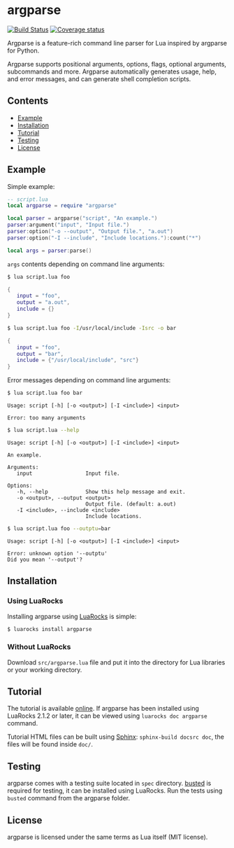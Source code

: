 # argparse

[![Build Status](https://travis-ci.org/luarocks/argparse.png?branch=master)](https://travis-ci.org/luarocks/argparse)
[![Coverage status](https://codecov.io/gh/luarocks/argparse/branch/master/graph/badge.svg)](https://codecov.io/gh/luarocks/argparse)

Argparse is a feature-rich command line parser for Lua inspired by argparse for Python.

Argparse supports positional arguments, options, flags, optional arguments, subcommands and more. Argparse automatically generates usage, help, and error messages, and can generate shell completion scripts.

## Contents

* [Example](#example)
* [Installation](#installation)
* [Tutorial](#tutorial)
* [Testing](#testing)
* [License](#license)

## Example

Simple example:

```lua
-- script.lua
local argparse = require "argparse"

local parser = argparse("script", "An example.")
parser:argument("input", "Input file.")
parser:option("-o --output", "Output file.", "a.out")
parser:option("-I --include", "Include locations."):count("*")

local args = parser:parse()
```

`args` contents depending on command line arguments:

```bash
$ lua script.lua foo
```

```lua
{
   input = "foo",
   output = "a.out",
   include = {}
}
```

```bash
$ lua script.lua foo -I/usr/local/include -Isrc -o bar
```

```lua
{
   input = "foo",
   output = "bar",
   include = {"/usr/local/include", "src"}
}
```

Error messages depending on command line arguments:

```bash
$ lua script.lua foo bar
```

```
Usage: script [-h] [-o <output>] [-I <include>] <input>

Error: too many arguments
```

```bash
$ lua script.lua --help
```

```
Usage: script [-h] [-o <output>] [-I <include>] <input>

An example. 

Arguments: 
   input                 Input file.

Options: 
   -h, --help            Show this help message and exit.
   -o <output>, --output <output>
                         Output file. (default: a.out)
   -I <include>, --include <include>
                         Include locations.
```

```bash
$ lua script.lua foo --outptu=bar
```

```
Usage: script [-h] [-o <output>] [-I <include>] <input>

Error: unknown option '--outptu'
Did you mean '--output'?
```

## Installation

### Using LuaRocks

Installing argparse using [LuaRocks](http://luarocks.org) is simple:

```bash
$ luarocks install argparse
```

### Without LuaRocks

Download `src/argparse.lua` file and put it into the directory for Lua libraries or your working directory.

## Tutorial

The tutorial is available [online](http://argparse.readthedocs.org). If argparse has been installed using LuaRocks 2.1.2 or later, it can be viewed using `luarocks doc argparse` command.

Tutorial HTML files can be built using [Sphinx](http://sphinx-doc.org/): `sphinx-build docsrc doc`, the files will be found inside `doc/`.

## Testing

argparse comes with a testing suite located in `spec` directory. [busted](http://olivinelabs.com/busted/) is required for testing, it can be installed using LuaRocks. Run the tests using `busted` command from the argparse folder.

## License

argparse is licensed under the same terms as Lua itself (MIT license).
